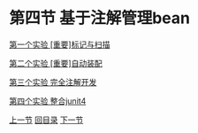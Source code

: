 # 第四节 基于注解管理bean

[第一个实验 [重要]标记与扫描](verse04/experiment01.html)

[第二个实验 [重要]自动装配](verse04/experiment02.html)

[第三个实验 完全注解开发](verse04/experiment03.html)

[第四个实验 整合junit4](verse04/experiment04.html)



[上一节](verse03.html) [回目录](index.html) [下一节](verse05.html)

